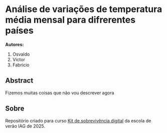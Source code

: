 # Análise de variações de temperatura média mensal para difrerentes países

**Autores:** 

1. Osvaldo
1. Victor
1. Fabricio

## Abstract

Fizemos muitas coisas que não vou descrever agora

## Sobre

Repositório criado para curso [Kit de sobrevivência digital](https://github.com/OsvaldoPi/kit-exemplo-2025-02) da escola de verão IAG de 2025.